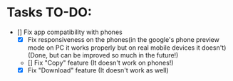 # Tasks TO-DO:

- [] Fix app compatibility with phones
    - [X] Fix responsiveness on the phones(in the google's phone preview mode on PC it works properly but on real mobile devices it doesn't) (Done, but can be improved so much in the future!)
    - [] Fix "Copy" feature (It doesn't work on phones!)
    - [X] Fix "Download" feature (It doesn't work as well)
